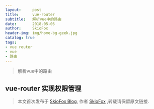 ```yaml
---
layout:     post
title:      vue-router
subtitle:   解析vue中的路由
date:       2018-05-05
author:     SkioFox
header-img: img/home-bg-geek.jpg
catalog: true
tags:
- vue router
- vue
- 路由
---
```


>解析vue中的路由

## 

## vue-router 实现权限管理

> 本文首次发布于 [SkioFox Blog](http://skiofox.top), 作者 [SkioFox](https://github.com/LoverFancy/) ,转载请保留原文链接.